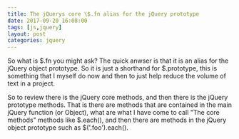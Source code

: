 ```yaml
---
title: The jQuerys core \$.fn alias for the jQuery prototype
date: 2017-09-20 16:08:00
tags: [js,jquery]
layout: post
categories: jquery
---
```


So what is $.fn you might ask? The quick anwser is that it is an alias for the jQuery object prototype. So it is just a shorthand for $.prototype, this is something that I myself do now and then to just help reduce the volume of text in a project.

<!-- more -->

So to review there is the jQuery core methods, and then there is the jQuery prototype methods. That is there are methods that are contained in the main jQuery function (or Object), what are what I have come to call \"The core methods\" methods like $.each(), and then there are methods in the jQuery object prototype such as $('.foo').each().